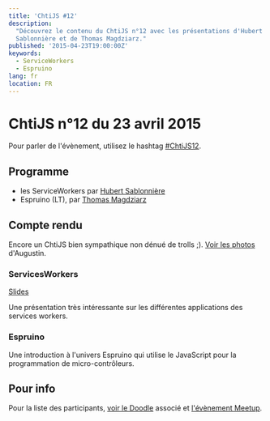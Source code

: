 ```yaml
---
title: 'ChtiJS #12'
description:
  "Découvrez le contenu du ChtiJS n°12 avec les présentations d'Hubert
  Sablonnière et de Thomas Magdziarz."
published: '2015-04-23T19:00:00Z'
keywords:
  - ServiceWorkers
  - Espruino
lang: fr
location: FR
---
```


# ChtiJS n°12 du 23 avril 2015

Pour parler de l'évènement, utilisez le hashtag
[#ChtiJS12](https://twitter.com/search?q=%23ChtiJS12&src=hash).

## Programme

- les ServiceWorkers par [Hubert Sablonnière](https://twitter.com/hsablonniere)
- Espruino (LT), par [Thomas Magdziarz](http://www.thomasmagdziarz.fr)

## Compte rendu

Encore un ChtiJS bien sympathique non dénué de trolls ;).
[Voir les photos](https://www.flickr.com/photos/ashassin/albums/72157651732230270)
d'Augustin.

### ServicesWorkers

[Slides](http://hsablonniere.com/talks/)

Une présentation très intéressante sur les différentes applications des services
workers.

### Espruino

Une introduction à l'univers Espruino qui utilise le JavaScript pour la
programmation de micro-contrôleurs.

## Pour info

Pour la liste des participants,
[voir le Doodle](http://doodle.com/6ustz8xah2m4ss74) associé et
[l'évènement Meetup](http://www.meetup.com/FranceJS/events/221494183/).
